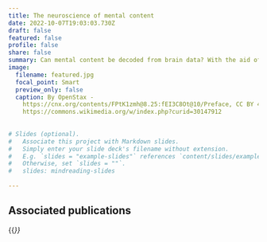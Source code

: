 ```yaml
---
title: The neuroscience of mental content
date: 2022-10-07T19:03:03.730Z
draft: false
featured: false
profile: false
share: false
summary: Can mental content be decoded from brain data? With the aid of machine learning, there is a good case to be made that it can.
image:
  filename: featured.jpg
  focal_point: Smart
  preview_only: false
  caption: By OpenStax -
    https://cnx.org/contents/FPtK1zmh@8.25:fEI3C8Ot@10/Preface, CC BY 4.0,
    https://commons.wikimedia.org/w/index.php?curid=30147912
    
    
# Slides (optional).
#   Associate this project with Markdown slides.
#   Simply enter your slide deck's filename without extension.
#   E.g. `slides = "example-slides"` references `content/slides/example-slides.md`.
#   Otherwise, set `slides = ""`.
#   slides: mindreading-slides
    
---
```


## Associated publications

{{<cite page="/publication/readminds" view="3" >}}
